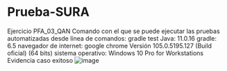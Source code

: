 # Prueba-SURA
Ejercicio PFA_03_QAN
Comando con el que se puede ejecutar las pruebas automatizadas desde línea de comandos: gradle test
Java: 11.0.16
gradle: 6.5 
navegador de internet: google chrome Versión 105.0.5195.127 (Build oficial) (64 bits)
sistema operativo: Windows 10 Pro for Workstations
Evidencia caso exitoso
![image](https://user-images.githubusercontent.com/114191189/192047765-eebcd2b3-281e-4c34-8649-7fd3ae4b8182.png)
